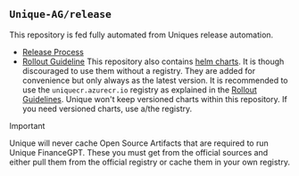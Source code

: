 ## `Unique-AG/release`
This repository is fed fully automated from Uniques release automation.
- [Release Process](https://unique-ch.atlassian.net/wiki/x/aACZGg)
- [Rollout Guideline](https://unique-ch.atlassian.net/wiki/x/dQAoJQ)
This repository also contains [helm charts](./charts). It is though discouraged to use them without a registry. They are added for convenience but only always as the latest version. It is recommended to use the `uniquecr.azurecr.io` registry as explained in the [Rollout Guidelines](https://unique-ch.atlassian.net/wiki/x/dQAoJQ). Unique won't keep versioned charts within this repository. If you need versioned charts, use a/the registry.
> [!IMPORTANT]
> Unique will never cache Open Source Artifacts that are required to run Unique FinanceGPT. These you must get from the official sources and either pull them from the official registry or cache them in your own registry.